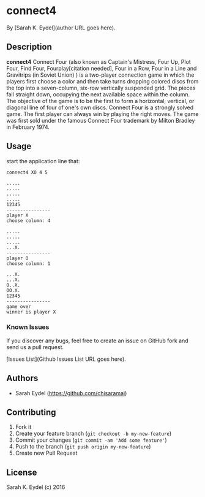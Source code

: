 
# connect4
<!-- If you'd like to use a logo instead uncomment this code and remove the text above this line

  

-->

By [Sarah K. Eydel](author URL goes here).


## Description
**connect4** Connect Four (also known as Captain's Mistress, Four Up, Plot Four, Find Four, Fourplay[citation needed], Four in a Row, Four in a Line and Gravitrips (in Soviet Union) ) is a two-player connection game in which the players first choose a color and then take turns dropping colored discs from the top into a seven-column, six-row vertically suspended grid. The pieces fall straight down, occupying the next available space within the column. The objective of the game is to be the first to form a horizontal, vertical, or diagonal line of four of one's own discs. Connect Four is a strongly solved game. The first player can always win by playing the right moves.
The game was first sold under the famous Connect Four trademark by Milton Bradley in February 1974.

## Usage

start the application line that:

```console
connect4 XO 4 5
```

```console
.....
.....
.....
.....
12345
----------------
player X
choose column: 4
```


```console
.....
.....
.....
...X.
----------------
player O
choose column: 1
```

```console
...X.
...X.
O..X.
OO.X.
12345
----------------
game over
winner is player X
```


### Known Issues

If you discover any bugs, feel free to create an issue on GitHub fork and
send us a pull request.

[Issues List](Github Issues List URL goes here).

## Authors

* Sarah Eydel (https://github.com/chisaramai)


## Contributing

1. Fork it
2. Create your feature branch (`git checkout -b my-new-feature`)
3. Commit your changes (`git commit -am 'Add some feature'`)
4. Push to the branch (`git push origin my-new-feature`)
5. Create new Pull Request


## License

Sarah K. Eydel (c) 2016